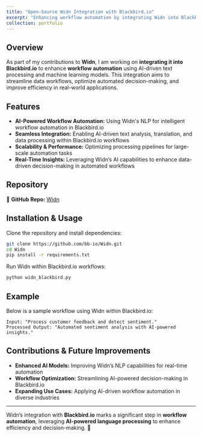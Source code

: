 ```yaml
---
title: "Open-Source Widn Integration with Blackbird.io"
excerpt: "Enhancing workflow automation by integrating Widn into Blackbird.io. In an open-source project"
collection: portfolio
---
```


## Overview  
As part of my contributions to **Widn**, I am working on **integrating it into Blackbird.io** to enhance **workflow automation** using AI-driven text processing and machine learning models. This integration aims to streamline data workflows, optimize automated decision-making, and improve efficiency in real-world applications.

## Features  
- **AI-Powered Workflow Automation:** Using Widn's NLP for intelligent workflow automation in Blackbird.io  
- **Seamless Integration:** Enabling AI-driven text analysis, translation, and data processing within Blackbird.io workflows  
- **Scalability & Performance:** Optimizing processing pipelines for large-scale automation tasks  
- **Real-Time Insights:** Leveraging Widn’s AI capabilities to enhance data-driven decision-making in automated workflows  

## Repository  
🔗 **GitHub Repo:** [Widn](https://github.com/bb-io/Widn)  

## Installation & Usage  
Clone the repository and install dependencies:  
```bash
git clone https://github.com/bb-io/Widn.git
cd Widn
pip install -r requirements.txt
```
Run Widn within Blackbird.io workflows:  
```bash
python widn_blackbird.py
```

## Example  
Below is a sample workflow using Widn within Blackbird.io:  
```
Input: "Process customer feedback and detect sentiment."
Processed Output: "Automated sentiment analysis with AI-powered insights."
```

## Contributions & Future Improvements  
- **Enhanced AI Models:** Improving Widn’s NLP capabilities for real-time automation  
- **Workflow Optimization:** Streamlining AI-powered decision-making in Blackbird.io  
- **Expanding Use Cases:** Applying AI-driven workflow automation in diverse industries  

---

Widn’s integration with **Blackbird.io** marks a significant step in **workflow automation**, leveraging **AI-powered language processing** to enhance efficiency and decision-making. 🚀  
